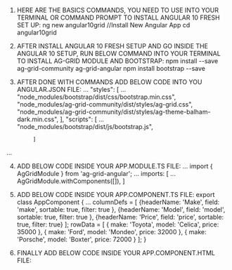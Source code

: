 1. HERE ARE THE BASICS COMMANDS, YOU NEED TO USE INTO YOUR TERMINAL OR COMMAND PROMPT TO INSTALL ANGULAR 10  FRESH SET UP:
ng new angular10grid //Install New Angular App
cd angular10grid

2. AFTER INSTALL ANGULAR 10  FRESH SETUP AND GO INSIDE THE ANGULAR 10 SETUP, RUN BELOW COMMAND INTO YOUR TERMINAL TO INSTALL AG-GRID MODULE AND BOOTSTRAP:
npm install --save ag-grid-community ag-grid-angular
npm install bootstrap --save

3. AFTER DONE WITH COMMANDS ADD BELOW CODE INTO YOU ANGULAR.JSON FILE:
...
"styles": [
              ...
              "node_modules/bootstrap/dist/css/bootstrap.min.css",
              "node_modules/ag-grid-community/dist/styles/ag-grid.css",
        "node_modules/ag-grid-community/dist/styles/ag-theme-balham-dark.min.css",
           ],
"scripts": [
               ...
               "node_modules/bootstrap/dist/js/bootstrap.js",
            
            ]
...

4. ADD BELOW CODE INSIDE YOUR APP.MODULE.TS FILE:
...
import { AgGridModule } from 'ag-grid-angular';
...
imports: [
...
AgGridModule.withComponents([]),
]

5. ADD BELOW CODE INSIDE YOUR APP.COMPONENT.TS FILE:
export class AppComponent {
  ...
  columnDefs = [
        {headerName: 'Make', field: 'make', sortable: true, filter: true },
        {headerName: 'Model', field: 'model', sortable: true, filter: true },
        {headerName: 'Price', field: 'price', sortable: true, filter: true}
    ];
    rowData = [
        { make: 'Toyota', model: 'Celica', price: 35000 },
        { make: 'Ford', model: 'Mondeo', price: 32000 },
        { make: 'Porsche', model: 'Boxter', price: 72000 }
    ];
}

6. FINALLY ADD BELOW CODE INSIDE YOUR APP.COMPONENT.HTML FILE:
<div class="container mt-5 mb-5">
<ag-grid-angular
    style="width: 620px; height: 300px;" 
  class="ag-theme-balham-dark"
    [rowData]="rowData"
    [columnDefs]="columnDefs"
    >
</ag-grid-angular>
</div>